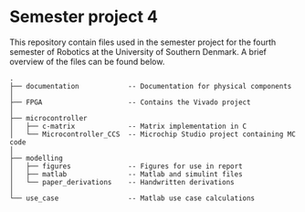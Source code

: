 # Semester project 4

This repository contain files used in the semester project for the fourth semester of Robotics at the University of Southern Denmark. A brief overview of the files can be found below.

```
.
├── documentation            -- Documentation for physical components
│
├── FPGA                     -- Contains the Vivado project
│
├── microcontroller
│   ├── c-matrix             -- Matrix implementation in C
│   └── Microcontroller_CCS  -- Microchip Studio project containing MC code
│
├── modelling
│   ├── figures              -- Figures for use in report
│   ├── matlab               -- Matlab and simulint files
│   └── paper_derivations    -- Handwritten derivations
│
└── use_case                 -- Matlab use case calculations
```
